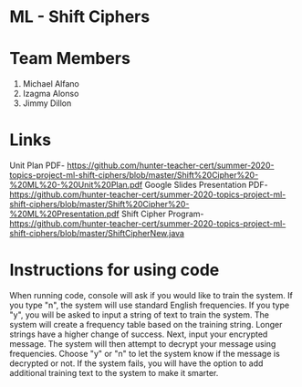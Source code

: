 # ML - Shift Ciphers
# Team Members
1. Michael Alfano
2. Izagma Alonso
3. Jimmy Dillon

# Links
Unit Plan PDF- https://github.com/hunter-teacher-cert/summer-2020-topics-project-ml-shift-ciphers/blob/master/Shift%20Cipher%20-%20ML%20-%20Unit%20Plan.pdf
Google Slides Presentation PDF- https://github.com/hunter-teacher-cert/summer-2020-topics-project-ml-shift-ciphers/blob/master/Shift%20Cipher%20-%20ML%20Presentation.pdf
Shift Cipher Program- https://github.com/hunter-teacher-cert/summer-2020-topics-project-ml-shift-ciphers/blob/master/ShiftCipherNew.java


# Instructions for using code
When running code, console will ask if you would like to train the system. If you type "n", the system will use standard English frequencies. If you type "y", you will be asked to input a string of text to train the system. The system will create a frequency table based on the training string. Longer strings have a higher change of success. Next, input your encrypted message. The system will then attempt to decrypt your message using frequencies. Choose "y" or "n" to let the system know if the message is decrypted or not. If the system fails, you will have the option to add additional training text to the system to make it smarter.
